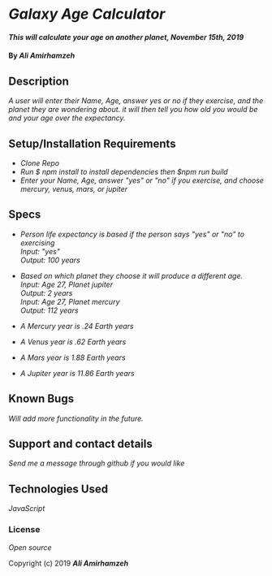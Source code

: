 # _Galaxy Age Calculator_

#### _This will calculate your age on another planet, November 15th, 2019_

#### By _**Ali Amirhamzeh**_

## Description

_A user will enter their Name, Age, answer yes or no if they exercise, and the planet they are wondering about. it will then tell you how old you would be and your age over the expectancy._

## Setup/Installation Requirements

* _Clone Repo_
* _Run $ npm install to install dependencies then $npm run build_
* _Enter your Name, Age, answer "yes" or "no" if you exercise, and choose mercury, venus, mars, or jupiter_

## Specs

* _Person life expectancy is based if the person says "yes" or "no" to exercising <br/>
Input: "yes" <br/>
Output: 100 years_ <br/>

* _Based on which planet they choose it will produce a different age. <br/>
Input: Age 27, Planet jupiter <br/>
Output: 2 years <br/>
Input: Age 27, Planet mercury <br/>
Output: 112 years_ <br/>

* _A Mercury year is .24 Earth years_
* _A Venus year is .62 Earth years_
* _A Mars year is 1.88 Earth years_
* _A Jupiter year is 11.86 Earth years_

## Known Bugs

_Will add more functionality in the future._

## Support and contact details

_Send me a message through github if you would like_

## Technologies Used

_JavaScript_

### License

*Open source*

Copyright (c) 2019 **_Ali Amirhamzeh_**

